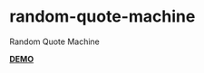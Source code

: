 # random-quote-machine
Random Quote Machine

<a href="https://eeeriksen.github.io/random-quote-machine/"><strong>DEMO</strong></a>
